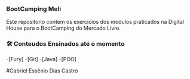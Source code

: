 ### BootCamping Meli

Este repositorio contem os exercicios dos modulos praticados na Digital House para o BootCamping do Mercado Livre.

### 🛠 Conteudos Ensinados até o momento

-[Fury]
-[Git]
-[Java]
-[POO]

#Gabriel Essênio Dias Castro
